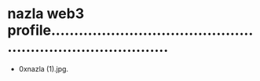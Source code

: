# nazla web3 profile...............................................................................
- 0xnazla (1).jpg.
